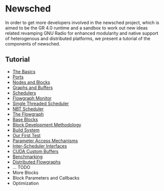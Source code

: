 # Newsched

In order to get more developers involved in the newsched project, which is aimed to be the GR 4.0 runtime and a sandbox to work out new ideas related revamping GNU Radio for enhanced modularity and native support of heterogenous and distributed platforms, we present a tutorial of the components of newsched.

## Tutorial

- [The Basics](02_Basics)
- [Ports](03_Ports)
- [Nodes and Blocks](04_NodesBlocks)
- [Graphs and Buffers](05_GraphsBuffers)
- [Schedulers](06_Schedulers)
- [Flowgraph Monitor](07_FlowgraphMonitor)
- [Single Threaded Scheduler](08_STScheduler)
- [NBT Scheduler](08b_NBTScheduler)
- [The Flowgraph](09_Flowgraph)
- [Base Blocks](10_BaseBlocks)
- [Block Development Methodology](10b_BlockDev)
- [Build System](11_BuildSystem)
- [Our First Test](12_FirstTest)
- [Parameter Access Mechanisms](13_ParameterAccess)
- [Inter-Scheduler Interfaces](14_InterSchedulerInterfaces)
- [CUDA Custom Buffers](17_CudaCustomBuffers)
- [Benchmarking](18_Benchmarking)
- [Distributed Flowgraphs](19_Distributed)
- ... TODO
- More Blocks
- Block Parameters and Callbacks
- Optimization
